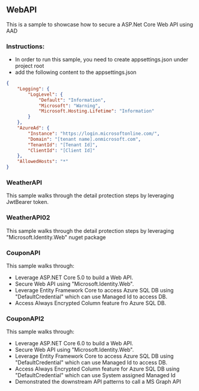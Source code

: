 ## WebAPI

This is a sample to showcase how to secure a ASP.Net Core Web API using AAD

### Instructions:
* In order to run this sample, you need to create appsettings.json under project root
* add the following content to the appsettings.json

```json
{
    "Logging": {
        "LogLevel": {
            "Default": "Information",
            "Microsoft": "Warning",
            "Microsoft.Hosting.Lifetime": "Information"
        }
    },
    "AzureAd": {
        "Instance": "https://login.microsoftonline.com/",
        "Domain": "[tenant name].onmicrosoft.com",
        "TenantId": "[Tenant Id]",
        "ClientId": "[Client Id]"
    },
    "AllowedHosts": "*"
}
```

### WeatherAPI
This sample walks through the detail protection steps by leveraging JwtBearer token.

### WeatherAPI02
This sample walks through the detail protection steps by leveraging "Microsoft.Identity.Web" nuget package

### CouponAPI
This sample walks through: 
* Leverage ASP.NET Core 5.0 to build a Web API. 
* Secure Web API using "Microsoft.Identity.Web". 
* Leverage Entity Framework Core to access Azure SQL DB using "DefaultCredential" which can use Managed Id to access DB. 
* Access Always Encrypted Column feature fro Azure SQL DB. 

### CouponAPI2
This sample walks through: 
* Leverage ASP.NET Core 6.0 to build a Web API. 
* Secure Web API using "Microsoft.Identity.Web". 
* Leverage Entity Framework Core to access Azure SQL DB using "DefaultCredential" which can use Managed Id to access DB. 
* Access Always Encrypted Column feature for Azure SQL DB using "DefaultCredential" which can use System assigned Managed Id
* Demonstrated the downstream API patterns to call a MS Graph API
